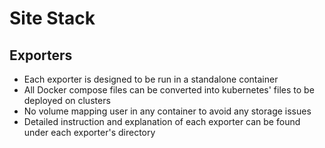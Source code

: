 # Site Stack

## Exporters
- Each exporter is designed to be run in a standalone container
- All Docker compose files can be converted into kubernetes' files to be deployed on clusters
- No volume mapping user in any container to avoid any storage issues   
- Detailed instruction and explanation of each exporter can be found under each exporter's directory